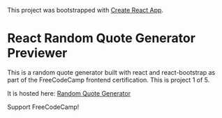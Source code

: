 This project was bootstrapped with [Create React App](https://github.com/facebook/create-react-app).

# React Random Quote Generator Previewer

This is a random quote generator built with react and react-bootstrap as part of the FreeCodeCamp frontend certification. This is project 1 of 5.

It is hosted here: [Random Quote Generator](https://trusting-lovelace-418dff.netlify.com/)

Support FreeCodeCamp!

